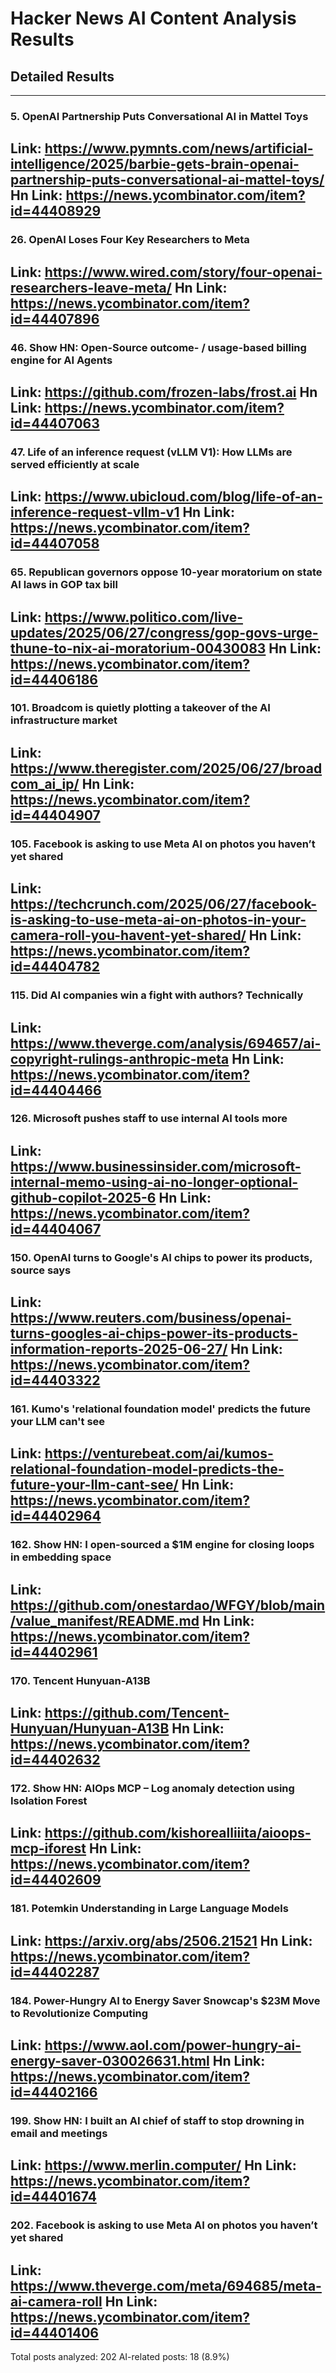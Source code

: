 # Hacker News AI Content Analysis Results

## Detailed Results

------
### 5. OpenAI Partnership Puts Conversational AI in Mattel Toys
Link: https://www.pymnts.com/news/artificial-intelligence/2025/barbie-gets-brain-openai-partnership-puts-conversational-ai-mattel-toys/
Hn Link: https://news.ycombinator.com/item?id=44408929
------
### 26. OpenAI Loses Four Key Researchers to Meta
Link: https://www.wired.com/story/four-openai-researchers-leave-meta/
Hn Link: https://news.ycombinator.com/item?id=44407896
------
### 46. Show HN: Open-Source outcome- / usage-based billing engine for AI Agents
Link: https://github.com/frozen-labs/frost.ai
Hn Link: https://news.ycombinator.com/item?id=44407063
------
### 47. Life of an inference request (vLLM V1): How LLMs are served efficiently at scale
Link: https://www.ubicloud.com/blog/life-of-an-inference-request-vllm-v1
Hn Link: https://news.ycombinator.com/item?id=44407058
------
### 65. Republican governors oppose 10-year moratorium on state AI laws in GOP tax bill
Link: https://www.politico.com/live-updates/2025/06/27/congress/gop-govs-urge-thune-to-nix-ai-moratorium-00430083
Hn Link: https://news.ycombinator.com/item?id=44406186
------
### 101. Broadcom is quietly plotting a takeover of the AI infrastructure market
Link: https://www.theregister.com/2025/06/27/broadcom_ai_ip/
Hn Link: https://news.ycombinator.com/item?id=44404907
------
### 105. Facebook is asking to use Meta AI on photos you haven’t yet shared
Link: https://techcrunch.com/2025/06/27/facebook-is-asking-to-use-meta-ai-on-photos-in-your-camera-roll-you-havent-yet-shared/
Hn Link: https://news.ycombinator.com/item?id=44404782
------
### 115. Did AI companies win a fight with authors? Technically
Link: https://www.theverge.com/analysis/694657/ai-copyright-rulings-anthropic-meta
Hn Link: https://news.ycombinator.com/item?id=44404466
------
### 126. Microsoft pushes staff to use internal AI tools more
Link: https://www.businessinsider.com/microsoft-internal-memo-using-ai-no-longer-optional-github-copilot-2025-6
Hn Link: https://news.ycombinator.com/item?id=44404067
------
### 150. OpenAI turns to Google's AI chips to power its products, source says
Link: https://www.reuters.com/business/openai-turns-googles-ai-chips-power-its-products-information-reports-2025-06-27/
Hn Link: https://news.ycombinator.com/item?id=44403322
------
### 161. Kumo's 'relational foundation model' predicts the future your LLM can't see
Link: https://venturebeat.com/ai/kumos-relational-foundation-model-predicts-the-future-your-llm-cant-see/
Hn Link: https://news.ycombinator.com/item?id=44402964
------
### 162. Show HN: I open-sourced a $1M engine for closing loops in embedding space
Link: https://github.com/onestardao/WFGY/blob/main/value_manifest/README.md
Hn Link: https://news.ycombinator.com/item?id=44402961
------
### 170. Tencent Hunyuan-A13B
Link: https://github.com/Tencent-Hunyuan/Hunyuan-A13B
Hn Link: https://news.ycombinator.com/item?id=44402632
------
### 172. Show HN: AIOps MCP – Log anomaly detection using Isolation Forest
Link: https://github.com/kishorealliiita/aioops-mcp-iforest
Hn Link: https://news.ycombinator.com/item?id=44402609
------
### 181. Potemkin Understanding in Large Language Models
Link: https://arxiv.org/abs/2506.21521
Hn Link: https://news.ycombinator.com/item?id=44402287
------
### 184. Power-Hungry AI to Energy Saver Snowcap's $23M Move to Revolutionize Computing
Link: https://www.aol.com/power-hungry-ai-energy-saver-030026631.html
Hn Link: https://news.ycombinator.com/item?id=44402166
------
### 199. Show HN: I built an AI chief of staff to stop drowning in email and meetings
Link: https://www.merlin.computer/
Hn Link: https://news.ycombinator.com/item?id=44401674
------
### 202. Facebook is asking to use Meta AI on photos you haven’t yet shared
Link: https://www.theverge.com/meta/694685/meta-ai-camera-roll
Hn Link: https://news.ycombinator.com/item?id=44401406
------
Total posts analyzed: 202
AI-related posts: 18 (8.9%)

